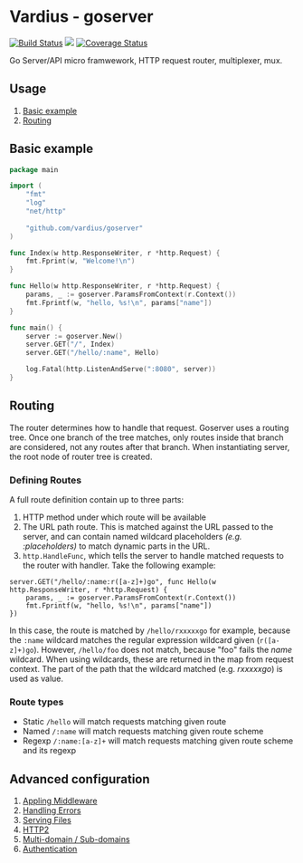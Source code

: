 Vardius - goserver
================
[![Build Status](https://travis-ci.org/vardius/goserver.svg?branch=master)](https://travis-ci.org/vardius/goserver) [![](https://godoc.org/github.com/vardius/goserver?status.svg)](http://godoc.org/github.com/vardius/goserver) [![Coverage Status](https://coveralls.io/repos/github/vardius/goserver/badge.svg?branch=master)](https://coveralls.io/github/vardius/goserver?branch=master)

Go Server/API micro framwework, HTTP request router, multiplexer, mux.

Usage
----------------
1. [Basic example](#basic-example)
2. [Routing](#routing)

## Basic example
```go
package main

import (
    "fmt"
    "log"
    "net/http"
	
    "github.com/vardius/goserver"
)

func Index(w http.ResponseWriter, r *http.Request) {
    fmt.Fprint(w, "Welcome!\n")
}

func Hello(w http.ResponseWriter, r *http.Request) {
	params, _ := goserver.ParamsFromContext(r.Context())
    fmt.Fprintf(w, "hello, %s!\n", params["name"])
}

func main() {
    server := goserver.New()
    server.GET("/", Index)
    server.GET("/hello/:name", Hello)

    log.Fatal(http.ListenAndServe(":8080", server))
}
```
## Routing
The router determines how to handle that request. Goserver uses a routing tree. Once one branch of the tree matches, only routes inside that branch are considered, not any routes after that branch. When instantiating server, the root node of router tree is created.
### Defining Routes
A full route definition contain up to three parts:
1. HTTP method under which route will be available
2. The URL path route. This is matched against the URL passed to the server, and can contain named wildcard placeholders *(e.g. :placeholders)* to match dynamic parts in the URL.
3. `http.HandleFunc`, which tells the server to handle matched requests to the router with handler.
Take the following example:
```
server.GET("/hello/:name:r([a-z]+)go", func Hello(w http.ResponseWriter, r *http.Request) {
    params, _ := goserver.ParamsFromContext(r.Context())
    fmt.Fprintf(w, "hello, %s!\n", params["name"])
})
```
In this case, the route is matched by `/hello/rxxxxxgo` for example, because the `:name` wildcard matches the regular expression wildcard given (`r([a-z]+)go`). However, `/hello/foo` does not match, because "foo" fails the *name* wildcard. When using wildcards, these are returned in the map from request context. The part of the path that the wildcard matched (e.g. *rxxxxxgo*) is used as value.
### Route types
- Static `/hello`
will match requests matching given route
- Named `/:name`
will match requests matching given route scheme
- Regexp `/:name:[a-z]+`
will match requests matching given route scheme and its regexp

Advanced configuration
----------------
1. [Appling Middleware](middleware.md)
2. [Handling Errors](errors.md)
3. [Serving Files](files.md)
3. [HTTP2](http2.md)
4. [Multi-domain / Sub-domains](multi-domain.md)
4. [Authentication](auth.md)
